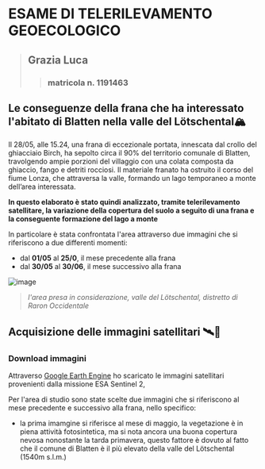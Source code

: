 # ESAME DI TELERILEVAMENTO GEOECOLOGICO
> ## Grazia Luca
>> ### matricola n. 1191463

## Le conseguenze della frana che ha interessato l'abitato di Blatten nella valle del Lötschental🏔️
Il 28/05, alle 15.24, una frana di eccezionale portata, innescata dal crollo del ghiacciaio Birch, ha sepolto circa il 90% del territorio comunale di Blatten, travolgendo ampie porzioni del villaggio con una colata composta da ghiaccio, fango e detriti rocciosi. Il materiale franato ha ostruito il corso del fiume Lonza, che attraversa la valle, formando un lago temporaneo a monte dell’area interessata.

**In questo elaborato è stato quindi analizzato, tramite telerilevamento satellitare, la variazione della copertura del suolo a seguito di una frana e la conseguente formazione del lago a monte**

In particolare è stata confrontata l'area attraverso due immagini che si riferiscono a due differenti momenti:
+ dal **01/05** al **25/0**, il mese precedente alla frana
+ dal **30/05** al **30/06**, il mese successivo alla frana

![image](https://github.com/user-attachments/assets/34b45dbb-6912-4c2b-924f-9135dd4f9c52)
>*l'area presa in considerazione, valle del Lötschental, distretto di Raron Occidentale*


## Acquisizione delle immagini satellitari 🛰️📡
### Download immagini 
Attraverso [Google Earth Engine](https://earthengine.google.com) ho scaricato le immagini satellitari provenienti dalla missione ESA Sentinel 2,

Per l'area di studio sono state scelte due immagini che si riferiscono al mese precedente e successivo alla frana, nello specifico:
+ la prima imamgine si riferisce al mese di maggio, la vegetazione è in piena attività fotosintetica, ma si nota ancora una buona copertura nevosa nonostante la tarda primavera, questo fattore è dovuto al fatto che il comune di Blatten è il più elevato della valle del Lötschental (1540m s.l.m.)



